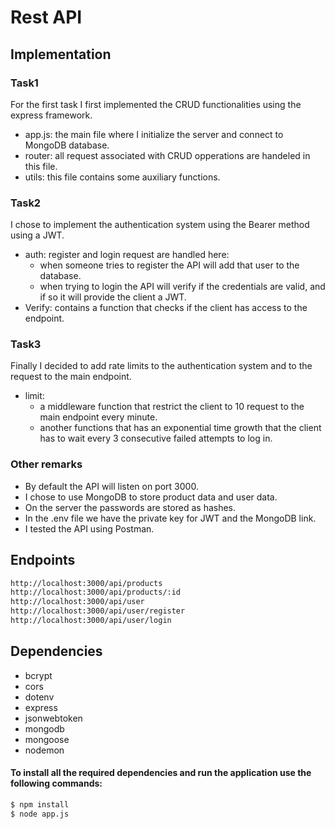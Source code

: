 # Rest API

## Implementation

### Task1

For the first task I first implemented the CRUD functionalities using the express framework.
* app.js: the main file where I initialize the server and connect to MongoDB database.
* router: all request associated with CRUD opperations are handeled in this file.
* utils: this file contains some auxiliary functions.

### Task2
I chose to implement the authentication system using the Bearer method using a JWT.
* auth: register and login request are handled here:
    * when someone tries to register the API will  add that user to the database.
    * when trying to login the API will verify if the credentials are valid, and if so it will provide the client a JWT.
* Verify: contains a function that checks if the client has access to the endpoint.

### Task3
Finally I decided to add rate limits to the authentication system and to the request to the main endpoint.
* limit: 
    * a middleware function that restrict the client to 10 request to the main endpoint every minute.
    * another functions that has an exponential time growth that the client has to wait every 3 consecutive failed attempts to log in.

### Other remarks
* By default the API will listen on port 3000.
* I chose to use MongoDB to store product data and user data.
* On the server the passwords are stored as hashes.
* In the .env file we have the private key for JWT and the MongoDB link.
* I tested the API using Postman.

## Endpoints

```sh
http://localhost:3000/api/products
http://localhost:3000/api/products/:id
http://localhost:3000/api/user
http://localhost:3000/api/user/register
http://localhost:3000/api/user/login
```

## Dependencies
 * bcrypt
 * cors
 * dotenv
 * express
 * jsonwebtoken
 * mongodb
 * mongoose
 * nodemon
#### To install all the required dependencies and run the application use the following commands:

```sh
$ npm install
$ node app.js
```

